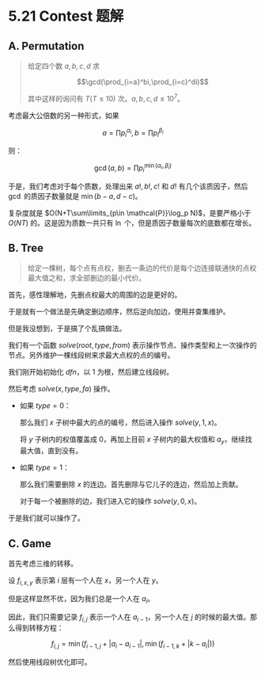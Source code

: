 # 5.21 Contest 题解

## A. Permutation

> 给定四个数 $a,b,c,d$ 求
>
> $$\gcd(\prod_{i=a}^bi,\prod_{i=c}^di)$$
>
> 其中这样的询问有 $T(T\le 10)$ 次。$a,b,c,d \le 10^7$。

考虑最大公倍数的另一种形式，如果

$$a=\prod p_i^{\alpha_i}, b=\prod p_i^{\beta_i}$$

则：

$$\gcd(a,b) = \prod p_i^{\min(\alpha_i,\beta_i)}$$

于是，我们考虑对于每个质数，处理出来 $a!,b!,c!$ 和 $d!$ 有几个该质因子，然后 $\gcd$ 的质因子数量就是 $\min(b-a,d-c)$。

复杂度就是 $O(N+T\sum\limits_{p\in \mathcal{P}}\log_p N)$，是要严格小于 $O(NT)$ 的。这是因为质数一共只有 $\ln$ 个，但是质因子数量每次的底数都在增长。

## B. Tree

> 给定一棵树，每个点有点权，删去一条边的代价是每个边连接联通快的点权最大值之和，求全部删边的最小代价。

首先，感性理解地，先删点权最大的周围的边是更好的。

于是就有一个做法是先确定删边顺序，然后逆向加边，使用并查集维护。

但是我没想到，于是搞了个乱搞做法。

我们有一个函数 $solve(root,type,from)$ 表示操作节点、操作类型和上一次操作的节点。另外维护一棵线段树来求最大点权的点的编号。

我们刚开始初始化 $dfn$，以 $1$ 为根，然后建立线段树。

然后考虑 $solve(x,type,fa)$ 操作。

- 如果 $type=0$：
  
  那么我们 $x$ 子树中最大的点的编号，然后进入操作 $solve(y,1,x)$。

  将 $y$ 子树内的权值覆盖成 $0$，再加上目前 $x$ 子树内的最大权值和 $a_y$，继续找最大值，直到没有。
- 如果 $type=1$：
  
  那么我们需要删除 $x$ 的连边。首先删除与它儿子的连边，然后加上贡献。

  对于每一个被删除的边，我们进入它的操作 $solve(y,0,x)$。

于是我们就可以操作了。

## C. Game

首先考虑三维的转移。

设 $f_{i,x,y}$ 表示第 $i$ 层有一个人在 $x$，另一个人在 $y$。

但是这样显然不优，因为我们总是一个人在 $a_i$。

因此，我们只需要记录 $f_{i,j}$ 表示一个人在 $a_{i-1}$，另一个人在 $j$ 的时候的最大值。那么得到转移方程：

$$f_{i,j}=\min(f_{i-1,j}+|a_i-a_{i-1}|,\min(f_{i-1,k}+|k-a_i|))$$

然后使用线段树优化即可。